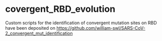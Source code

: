 # covergent_RBD_evolution

Custom scripts for the identification of convergent mutation sites on RBD have been deposited on https://github.com/william-swl/SARS-CoV-2_convergent_mut_identification